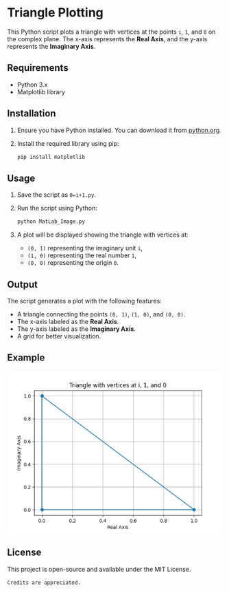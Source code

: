 # Triangle Plotting

This Python script plots a triangle with vertices at the points `i`, `1`, and `0` on the complex plane. The x-axis represents the **Real Axis**, and the y-axis represents the **Imaginary Axis**.

## Requirements

- Python 3.x
- Matplotlib library

## Installation

1. Ensure you have Python installed. You can download it from [python.org](https://www.python.org/).
2. Install the required library using pip:

   ```bash
   pip install matplotlib
   ```

## Usage

1. Save the script as `0=i+1.py`.
2. Run the script using Python:

   ```bash
   python MatLab_Image.py
   ```

3. A plot will be displayed showing the triangle with vertices at:
   - `(0, 1)` representing the imaginary unit `i`,
   - `(1, 0)` representing the real number `1`,
   - `(0, 0)` representing the origin `0`.

## Output

The script generates a plot with the following features:
- A triangle connecting the points `(0, 1)`, `(1, 0)`, and `(0, 0)`.
- The x-axis labeled as the **Real Axis**.
- The y-axis labeled as the **Imaginary Axis**.
- A grid for better visualization.

## Example

![Triangle Plot](triangle_plot.png)

## License

This project is open-source and available under the MIT License.
   ```bash
   Credits are appreciated.
   ```
